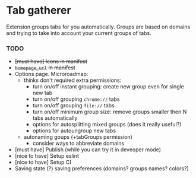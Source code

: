 # Tab gatherer

Extension groups tabs for you automatically.
Groups are based on domains and trying to take into account your current groups of tabs.

### TODO

- ~~[must have] Icons in manifest~~
- ~~`homepage_url` in manifest~~
- Options page. Microroadmap:
  - thinks don't required extra permissions:
    - turn on/off instant grouping: create new group even for single new tab
    - turn on/off grouping `chrome://` tabs
    - turn on/off grouping `file://` tabs
    - turn on/off minimum group size: remove groups smaller then N tabs automatically
    - options for autosplitting mixed groups (does it really useful?)
    - options for autoungroup new tabs
  - autonaming goups (+tabGroups permission)
    - consider ways to abbreviate domains
- [must have] Publish (while you can try it in deveoper mode)
- [nice to have] Setup eslint
- [nice to have] Setup CI
- Saving state (?) saving preferences (domains? groups names? colors?)
